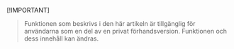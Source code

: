  [!IMPORTANT]
> Funktionen som beskrivs i den här artikeln är tillgänglig för användarna som en del av en privat förhandsversion. Funktionen och dess innehåll kan ändras. 
